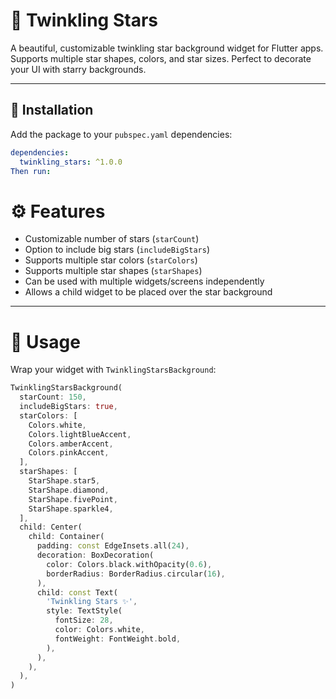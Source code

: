 # 🌟 Twinkling Stars

A beautiful, customizable twinkling star background widget for Flutter apps.  
Supports multiple star shapes, colors, and star sizes. Perfect to decorate your UI with starry backgrounds.

---

## 🔧 Installation

Add the package to your `pubspec.yaml` dependencies:

```yaml
dependencies:
  twinkling_stars: ^1.0.0
Then run:
```

# ⚙️ Features

- Customizable number of stars (`starCount`)
- Option to include big stars (`includeBigStars`)
- Supports multiple star colors (`starColors`)
- Supports multiple star shapes (`starShapes`)
- Can be used with multiple widgets/screens independently
- Allows a child widget to be placed over the star background

---

# 🚀 Usage

Wrap your widget with `TwinklingStarsBackground`:

```dart
TwinklingStarsBackground(
  starCount: 150,
  includeBigStars: true,
  starColors: [
    Colors.white,
    Colors.lightBlueAccent,
    Colors.amberAccent,
    Colors.pinkAccent,
  ],
  starShapes: [
    StarShape.star5,
    StarShape.diamond,
    StarShape.fivePoint,
    StarShape.sparkle4,
  ],
  child: Center(
    child: Container(
      padding: const EdgeInsets.all(24),
      decoration: BoxDecoration(
        color: Colors.black.withOpacity(0.6),
        borderRadius: BorderRadius.circular(16),
      ),
      child: const Text(
        'Twinkling Stars ✨',
        style: TextStyle(
          fontSize: 28,
          color: Colors.white,
          fontWeight: FontWeight.bold,
        ),
      ),
    ),
  ),
)
